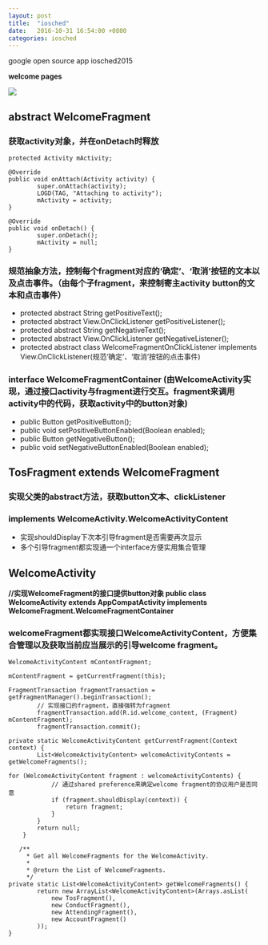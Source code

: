 ```yaml
---
layout: post
title:  "iosched"
date:   2016-10-31 16:54:00 +0800
categories: iosched
---
```


google open source app iosched2015

<!-- more -->

 **welcome pages**

![](https://raw.githubusercontent.com/dreaminglion/dreaminglion.github.io/master/images/tos_frag.png)



## abstract WelcomeFragment

### 获取activity对象，并在onDetach时释放

```
protected Activity mActivity;

@Override
public void onAttach(Activity activity) {
        super.onAttach(activity);
        LOGD(TAG, "Attaching to activity");
        mActivity = activity;
}

@Override
public void onDetach() {
        super.onDetach();
        mActivity = null;
}
```

### 规范抽象方法，控制每个fragment对应的‘确定’、‘取消’按钮的文本以及点击事件。（由每个子fragment，来控制寄主activity button的文本和点击事件）

- protected abstract String getPositiveText();
- protected abstract View.OnClickListener getPositiveListener();
- protected abstract String getNegativeText();
- protected abstract View.OnClickListener getNegativeListener();
- protected abstract class WelcomeFragmentOnClickListener implements View.OnClickListener(规范‘确定’、‘取消’按钮的点击事件)

### interface WelcomeFragmentContainer (由WelcomeActivity实现，通过接口activity与fragment进行交互。fragment来调用activity中的代码，获取activity中的button对象)

- public Button getPositiveButton();
- public void setPositiveButtonEnabled(Boolean enabled);
- public Button getNegativeButton();
- public void setNegativeButtonEnabled(Boolean enabled);


## TosFragment extends WelcomeFragment

### 实现父类的abstract方法，获取button文本、clickListener

### implements WelcomeActivity.WelcomeActivityContent

- 实现shouldDisplay下次本引导fragment是否需要再次显示
- 多个引导fragment都实现通一个interface方便实用集合管理


## WelcomeActivity

**//实现WelcomeFragment的接口提供button对象
public class WelcomeActivity extends AppCompatActivity implements WelcomeFragment.WelcomeFragmentContainer**

### welcomeFragment都实现接口WelcomeActivityContent，方便集合管理以及获取当前应当展示的引导welcome fragment。


```
WelcomeActivityContent mContentFragment;

mContentFragment = getCurrentFragment(this);

FragmentTransaction fragmentTransaction = getFragmentManager().beginTransaction();
        // 实现接口的fragment，直接强转为fragment
        fragmentTransaction.add(R.id.welcome_content, (Fragment) mContentFragment);
        fragmentTransaction.commit();

private static WelcomeActivityContent getCurrentFragment(Context context) {
        List<WelcomeActivityContent> welcomeActivityContents = getWelcomeFragments();

for (WelcomeActivityContent fragment : welcomeActivityContents) {
            // 通过shared preference来确定welcome fragment的协议用户是否同意
            if (fragment.shouldDisplay(context)) {
                return fragment;
            }
        }
        return null;
    }        

   /**
     * Get all WelcomeFragments for the WelcomeActivity.
     *
     * @return the List of WelcomeFragments.
     */
private static List<WelcomeActivityContent> getWelcomeFragments() {
        return new ArrayList<WelcomeActivityContent>(Arrays.asList(
            new TosFragment(),
            new ConductFragment(),
            new AttendingFragment(),
            new AccountFragment()
        ));
}
```
